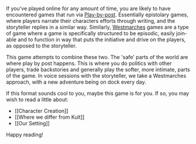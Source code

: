 If you've played online for any amount of time, you are likely to have encountered games that run via [Play-by-post](https://en.wikipedia.org/wiki/Play-by-post_role-playing_game). Essentially epistolary games, where players narrate their characters efforts through writing, and the storyteller replies in a similar way. Similarly, [Westmarches](https://www.youtube.com/watch?v=oGAC-gBoX9k&t=358s&ab_channel=MatthewColville) games are a type of game where a game is specifically structured to be episodic, easily join-able and to function in way that puts the initiative and drive on the players, as opposed to the storyteller.

This game attempts to combine these two. The 'safe' parts of the world are where play by post happens. This is where you do politics with other players, trade backstories and generally play the softer, more intimate, parts of the game. In voice sessions with the storyteller, we take a Westmarches approach, with a new adventure being on dock every day. 

If this format sounds cool to you, maybe this game is for you. If so, you may wish to read a little about:

* [[Character Creation]]
* [[Where we differ from Kult]]
* [[Our Setting]]

Happy reading! 
